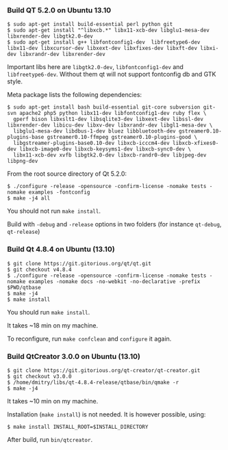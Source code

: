 ### Build QT 5.2.0 on Ubuntu 13.10

    $ sudo apt-get install build-essential perl python git
    $ sudo apt-get install "^libxcb.*" libx11-xcb-dev libglu1-mesa-dev libxrender-dev libgtk2.0-dev
    $ sudo apt-get install g++ libfontconfig1-dev  libfreetype6-dev libx11-dev libxcursor-dev libxext-dev libxfixes-dev libxft-dev libxi-dev libxrandr-dev libxrender-dev

Important libs here are `libgtk2.0-dev`, `libfontconfig1-dev` and `libfreetype6-dev`. Without them qt will not support fontconfig db and GTK style.    

Meta package lists the following dependencies:

    $ sudo apt-get install bash build-essential git-core subversion git-svn apache2 php5 python libx11-dev libfontconfig1-dev ruby flex \
      gperf bison libxslt1-dev libsqlite3-dev libxext-dev libssl-dev libxrender-dev libicu-dev libxv-dev libxrandr-dev libgl1-mesa-dev \
      libglu1-mesa-dev libdbus-1-dev bluez libbluetooth-dev gstreamer0.10-plugins-base gstreamer0.10-ffmpeg gstreamer0.10-plugins-good \
      libgstreamer-plugins-base0.10-dev libxcb-icccm4-dev libxcb-xfixes0-dev libxcb-image0-dev libxcb-keysyms1-dev libxcb-sync0-dev \
      libx11-xcb-dev xvfb libgtk2.0-dev libxcb-randr0-dev libjpeg-dev libpng-dev

From the root source directory of Qt 5.2.0:

    $ ./configure -release -opensource -confirm-license -nomake tests -nomake examples -fontconfig
    $ make -j4 all
   
You should not run `make install`.

Build with `-debug` and `-release` options in two folders (for instance `qt-debug`, `qt-release`) 

### Build Qt 4.8.4 on Ubuntu (13.10)

    $ git clone https://git.gitorious.org/qt/qt.git
    $ git checkout v4.8.4
    $ ./configure -release -opensource -confirm-license -nomake tests -nomake examples -nomake docs -no-webkit -no-declarative -prefix $PWD/qtbase
    $ make -j4
    $ make install

You should run `make install`.

It takes ~18 min on my machine.

To reconfigure, run `make confclean` and `configure` it again.

### Build QtCreator 3.0.0 on Ubuntu (13.10)

    $ git clone https://git.gitorious.org/qt-creator/qt-creator.git
    $ git checkout v3.0.0
    $ /home/dmitry/libs/qt-4.8.4-release/qtbase/bin/qmake -r
    $ make -j4

It takes ~10 min on my machine.
    
Installation (`make install`) is not needed. It is however possible, using:

    $ make install INSTALL_ROOT=$INSTALL_DIRECTORY

After build, run `bin/qtcreator`.
